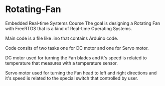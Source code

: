 # Rotating-Fan
Embedded Real-time Systems Course
The goal is designing a Rotating Fan with FreeRTOS that is a kind of Real-time Operating Systems.

Main code is a file like .ino that contains Arduino code.

Code consits of two tasks one for DC motor and one for Servo motor. 

DC motor used for turning the Fan blades and it's speed is related to temperature that measures with a temperature sensor.

Servo motor used for turning the Fan head to left and right directions and it's speed is related to the special switch that controlled by user.
